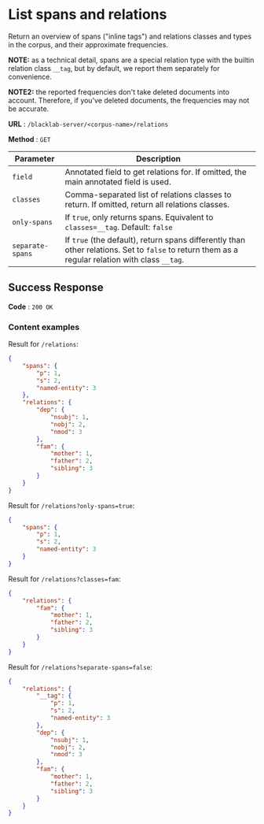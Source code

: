 # List spans and relations

Return an overview of spans ("inline tags") and relations classes and types in the corpus, and their approximate frequencies.

**NOTE:** as a technical detail, spans are a special relation type with the builtin relation class `__tag`, but by default, we report them separately for convenience.

**NOTE2:** the reported frequencies don't take deleted documents into account. Therefore, if you've deleted documents, the frequencies may not be accurate.

**URL** : `/blacklab-server/<corpus-name>/relations`

**Method** : `GET`

| Parameter        | Description                                                                                                                                     |
|------------------|-------------------------------------------------------------------------------------------------------------------------------------------------|
| `field`          | Annotated field to get relations for. If omitted, the main annotated field is used.                                                             |
| `classes`        | Comma-separated list of relations classes to return. If omitted, return all relations classes.                                                  |
| `only-spans`     | If `true`, only returns spans. Equivalent to `classes=__tag`. Default: `false`                                                                  |
| `separate-spans` | If `true` (the default), return spans differently than other relations. Set to `false` to return them as a regular relation with class `__tag`. |


## Success Response

**Code** : `200 OK`

### Content examples

Result for `/relations`:

```json
{
    "spans": {
        "p": 1,
        "s": 2,
        "named-entity": 3
    },
    "relations": {
        "dep": {
            "nsubj": 1,
            "nobj": 2,
            "nmod": 3
        },
        "fam": {
            "mother": 1,
            "father": 2,
            "sibling": 3
        }
    }
}
```

Result for `/relations?only-spans=true`:

```json
{
    "spans": {
        "p": 1,
        "s": 2,
        "named-entity": 3
    }
}
```

Result for `/relations?classes=fam`:

```json
{
    "relations": {
        "fam": {
            "mother": 1,
            "father": 2,
            "sibling": 3
        }
    }
}
```

Result for `/relations?separate-spans=false`:

```json
{
    "relations": {
        "__tag": {
            "p": 1,
            "s": 2,
            "named-entity": 3
        },
        "dep": {
            "nsubj": 1,
            "nobj": 2,
            "nmod": 3
        },
        "fam": {
            "mother": 1,
            "father": 2,
            "sibling": 3
        }
    }
}
```
